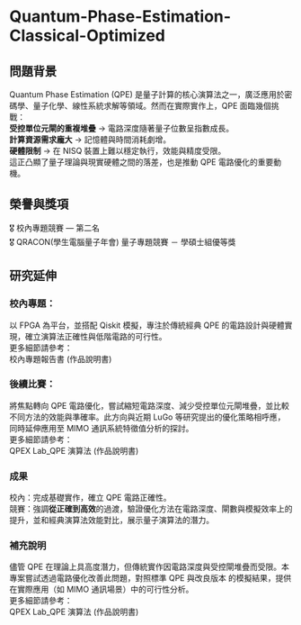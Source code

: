 # Quantum-Phase-Estimation-Classical-Optimized  
## 問題背景  
Quantum Phase Estimation (QPE) 是量子計算的核心演算法之一，廣泛應用於密碼學、量子化學、線性系統求解等領域。然而在實際實作上，QPE 面臨幾個挑戰：  
**受控單位元閘的重複堆疊** → 電路深度隨著量子位數呈指數成長。  
**計算資源需求龐大** → 記憶體與時間消耗劇增。  
**硬體限制** → 在 NISQ 裝置上難以穩定執行，效能與精度受限。   
這正凸顯了量子理論與現實硬體之間的落差，也是推動 QPE 電路優化的重要動機。  
## 榮譽與獎項  
🎖️ 校內專題競賽 — 第二名  
🎖️ QRACON(學生電腦量子年會) 量子專題競賽 － 學碩士組優等獎  

## 研究延伸  
### 校內專題：  
以 FPGA 為平台，並搭配 Qiskit 模擬，專注於傳統經典 QPE 的電路設計與硬體實現，確立演算法正確性與低階電路的可行性。  
更多細節請參考：  
校內專題報告書 (作品說明書)
### 後續比賽：  
將焦點轉向 QPE 電路優化，嘗試縮短電路深度、減少受控單位元閘堆疊，並比較不同方法的效能與準確率。此方向與近期 LuGo 等研究提出的優化策略相呼應，同時延伸應用至 MIMO 通訊系統特徵值分析的探討。  
更多細節請參考：  
QPEX Lab_QPE 演算法 (作品說明書)
### 成果  
校內：完成基礎實作，確立 QPE 電路正確性。  
競賽：強調**從正確到高效**的過渡，驗證優化方法在電路深度、閘數與模擬效率上的提升，並和經典演算法效能對比，展示量子演算法的潛力。  
### 補充說明  
儘管 QPE 在理論上具高度潛力，但傳統實作因電路深度與受控閘堆疊而受限。本專案嘗試透過電路優化改善此問題，對照標準 QPE 與改良版本 的模擬結果，提供在實際應用（如 MIMO 通訊場景）中的可行性分析。  
更多細節請參考：  
QPEX Lab_QPE 演算法 (作品說明書)  
